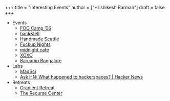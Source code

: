 +++
title = "Interesting Events"
author = ["Hrishikesh Barman"]
draft = false
+++

-   Events
    -   [FOO Camp ’06](https://scottberkun.com/2006/report-from-foo-camp-06-foocamp06/)
    -   [hack&amp;tell](https://hackandtell.org/)
    -   [Handmade Seattle](https://handmade-seattle.com/)
    -   [Fuckup Nights](https://archive.ph/6Fqs8)
    -   [midnight cafe](https://midnightcafe.substack.com/p/midnight-cafe-reflections-and-visions?s=35)
    -   [XOXO](https://xoxofest.com/)
    -   [Barcamp Bangalore](https://barcampbangalore.com/bcb/)
-   Labs
    -   [MadSci](https://www.madsci.io/)
    -   [Ask HN: What happened to hackerspaces? | Hacker News](https://news.ycombinator.com/item?id=37981294)
-   Retreats
    -   [Gradient Retreat](https://www.gradientretreat.com/)
    -   [The Recurse Center](https://www.recurse.com/)
